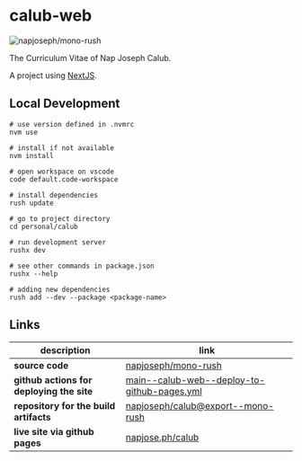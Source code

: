 # calub-web

![napjoseph/mono-rush](https://github.com/napjoseph/mono-rush/actions/workflows/main--calub-web--deploy-to-github-pages.yml/badge.svg)

The Curriculum Vitae of Nap Joseph Calub.

A project using [NextJS](http://nextjs.org/).

## Local Development

```
# use version defined in .nvmrc
nvm use

# install if not available
nvm install

# open workspace on vscode
code default.code-workspace

# install dependencies
rush update

# go to project directory
cd personal/calub

# run development server
rushx dev

# see other commands in package.json
rushx --help

# adding new dependencies
rush add --dev --package <package-name>
```

## Links

| description                               | link                                                                                                                                                |
| ----------------------------------------- | --------------------------------------------------------------------------------------------------------------------------------------------------- |
| **source code**                           | [napjoseph/mono-rush](https://github.com/napjoseph/mono-rush/tree/main/personal/calub)                                                              |
| **github actions for deploying the site** | [main--calub-web--deploy-to-github-pages.yml](https://github.com/napjoseph/mono-rush/actions/workflows/main--calub-web--deploy-to-github-pages.yml) |
| **repository for the build artifacts**    | [napjoseph/calub@export--mono-rush](https://github.com/napjoseph/calub/tree/export--mono-rush)                                                      |
| **live site via github pages**            | [napjose.ph/calub](https://napjose.ph/calub)                                                                                                        |
